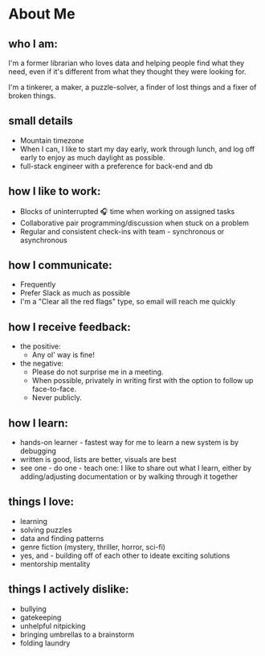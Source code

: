 
# About Me

## who I am:
I'm a former librarian who loves data and helping people find what they need, even if it's different from what they thought they were looking for.

I'm a tinkerer, a maker, a puzzle-solver, a finder of lost things and a fixer of broken things. 

## small details
- Mountain timezone
- When I can, I like to start my day early, work through lunch, and log off early to enjoy as much daylight as possible.
- full-stack engineer with a preference for back-end and db

## how I like to work:
- Blocks of uninterrupted 🎧  time when working on assigned tasks
- Collaborative pair programming/discussion when stuck on a problem
- Regular and consistent check-ins with team - synchronous or asynchronous


## how I communicate:
- Frequently
- Prefer Slack as much as possible
- I'm a "Clear all the red flags" type, so email will reach me quickly


## how I receive feedback:
- the positive:
	- Any ol' way is fine! 
- the negative:
	- Please do not surprise me in a meeting. 
	- When possible, privately in writing first with the option to follow up face-to-face.
	- Never publicly.


## how I learn:
- hands-on learner - fastest way for me to learn a new system is by debugging
- written is good, lists are better, visuals are best
- see one - do one - teach one: I like to share out what I learn, either by adding/adjusting documentation or by walking through it together


## things I love:
- learning
- solving puzzles
- data and finding patterns
- genre fiction (mystery, thriller, horror, sci-fi)
- yes, and - building off of each other to ideate exciting solutions
- mentorship mentality


## things I actively dislike:
- bullying
- gatekeeping
- unhelpful nitpicking 
- bringing umbrellas to a brainstorm
- folding laundry